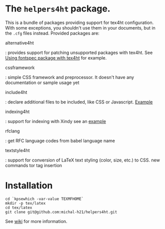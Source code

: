 # The `helpers4ht` package. 

This is a bundle of packages providing support for tex4ht configuration. With some exceptions, you shouldn't use them in your documents, but in the `.cfg` files instead. Provided packages are:

alternative4ht

:  provides support for patching unsupported packages with tex4ht. See [Using fontspec package with tex4ht](http://michal-h21.github.io/samples/helpers4ht/fontspec.html) for example.


cssframework

:  simple CSS framework and preprocessor. It doesn't have any documentation or sample usage yet

include4ht 

:  declare additional files to be included, like CSS or Javascript. [Example](http://tex.stackexchange.com/a/210849/2891)

indexing4ht

:  support for indexing with Xindy see an [example](http://tex.stackexchange.com/a/210849/2891)

rfclang

:  get RFC language codes from babel language name

textstyle4ht

:  support for conversion of LaTeX text styling (color, size, etc.) to CSS. new commands tor tag insertion

# Installation


    cd `kpsewhich -var-value TEXMFHOME`
    mkdir -p tex/latex
    cd tex/latex
    git clone git@github.com:michal-h21/helpers4ht.git



See [wiki](https://github.com/michal-h21/helpers4ht/wiki) for more information.
